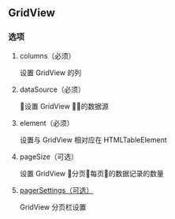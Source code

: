 ## GridView

### 选项

1. columns（必须）

    设置 GridView 的列

1. dataSource（必须）

    设置 GridView 的数据源

1. element（必须）

    设置与 GridView 相对应在 HTMLTableElement

1. pageSize（可选）

    设置 GridView 分页每页的数据记录的数量

1. [pagerSettings（可选）](#api/pagerSettings)

    GridView 分页栏设置
